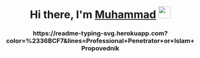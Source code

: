 <h1 align="center">Hi there, I'm <a href="https://youtu.be/M_CgadCrESI?si=IOTLdIFtiFSjFU-9" target="_blank">Muhammad</a> 
<img src="https://github.com/blackcater/blackcater/raw/main/images/Hi.gif" height="32"/></h1>
<h3 align="center">https://readme-typing-svg.herokuapp.com?color=%2336BCF7&lines=Professional+Penetrator+or+Islam+Propovednik</h3>
